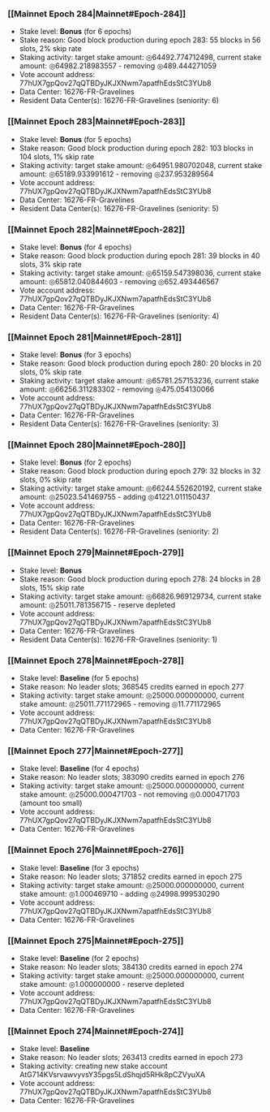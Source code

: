 ### [[Mainnet Epoch 284|Mainnet#Epoch-284]]
* Stake level: **Bonus** (for 6 epochs)
* Stake reason: Good block production during epoch 283: 55 blocks in 56 slots, 2% skip rate
* Staking activity: target stake amount: ◎64492.774712498, current stake amount: ◎64982.218983557 - removing ◎489.444271059
* Vote account address: 77hUX7gpQov27qQTBDyJKJXNwm7apatfhEdsStC3YUb8
* Data Center: 16276-FR-Gravelines
* Resident Data Center(s): 16276-FR-Gravelines (seniority: 6)
### [[Mainnet Epoch 283|Mainnet#Epoch-283]]
* Stake level: **Bonus** (for 5 epochs)
* Stake reason: Good block production during epoch 282: 103 blocks in 104 slots, 1% skip rate
* Staking activity: target stake amount: ◎64951.980702048, current stake amount: ◎65189.933991612 - removing ◎237.953289564
* Vote account address: 77hUX7gpQov27qQTBDyJKJXNwm7apatfhEdsStC3YUb8
* Data Center: 16276-FR-Gravelines
* Resident Data Center(s): 16276-FR-Gravelines (seniority: 5)
### [[Mainnet Epoch 282|Mainnet#Epoch-282]]
* Stake level: **Bonus** (for 4 epochs)
* Stake reason: Good block production during epoch 281: 39 blocks in 40 slots, 3% skip rate
* Staking activity: target stake amount: ◎65159.547398036, current stake amount: ◎65812.040844603 - removing ◎652.493446567
* Vote account address: 77hUX7gpQov27qQTBDyJKJXNwm7apatfhEdsStC3YUb8
* Data Center: 16276-FR-Gravelines
* Resident Data Center(s): 16276-FR-Gravelines (seniority: 4)
### [[Mainnet Epoch 281|Mainnet#Epoch-281]]
* Stake level: **Bonus** (for 3 epochs)
* Stake reason: Good block production during epoch 280: 20 blocks in 20 slots, 0% skip rate
* Staking activity: target stake amount: ◎65781.257153236, current stake amount: ◎66256.311283302 - removing ◎475.054130066
* Vote account address: 77hUX7gpQov27qQTBDyJKJXNwm7apatfhEdsStC3YUb8
* Data Center: 16276-FR-Gravelines
* Resident Data Center(s): 16276-FR-Gravelines (seniority: 3)
### [[Mainnet Epoch 280|Mainnet#Epoch-280]]
* Stake level: **Bonus** (for 2 epochs)
* Stake reason: Good block production during epoch 279: 32 blocks in 32 slots, 0% skip rate
* Staking activity: target stake amount: ◎66244.552620192, current stake amount: ◎25023.541469755 - adding ◎41221.011150437
* Vote account address: 77hUX7gpQov27qQTBDyJKJXNwm7apatfhEdsStC3YUb8
* Data Center: 16276-FR-Gravelines
* Resident Data Center(s): 16276-FR-Gravelines (seniority: 2)
### [[Mainnet Epoch 279|Mainnet#Epoch-279]]
* Stake level: **Bonus**
* Stake reason: Good block production during epoch 278: 24 blocks in 28 slots, 15% skip rate
* Staking activity: target stake amount: ◎66826.969129734, current stake amount: ◎25011.781356715 - reserve depleted
* Vote account address: 77hUX7gpQov27qQTBDyJKJXNwm7apatfhEdsStC3YUb8
* Data Center: 16276-FR-Gravelines
* Resident Data Center(s): 16276-FR-Gravelines (seniority: 1)
### [[Mainnet Epoch 278|Mainnet#Epoch-278]]
* Stake level: **Baseline** (for 5 epochs)
* Stake reason: No leader slots; 368545 credits earned in epoch 277
* Staking activity: target stake amount: ◎25000.000000000, current stake amount: ◎25011.771172965 - removing ◎11.771172965
* Vote account address: 77hUX7gpQov27qQTBDyJKJXNwm7apatfhEdsStC3YUb8
* Data Center: 16276-FR-Gravelines
### [[Mainnet Epoch 277|Mainnet#Epoch-277]]
* Stake level: **Baseline** (for 4 epochs)
* Stake reason: No leader slots; 383090 credits earned in epoch 276
* Staking activity: target stake amount: ◎25000.000000000, current stake amount: ◎25000.000471703 - not removing ◎0.000471703 (amount too small)
* Vote account address: 77hUX7gpQov27qQTBDyJKJXNwm7apatfhEdsStC3YUb8
* Data Center: 16276-FR-Gravelines
### [[Mainnet Epoch 276|Mainnet#Epoch-276]]
* Stake level: **Baseline** (for 3 epochs)
* Stake reason: No leader slots; 371852 credits earned in epoch 275
* Staking activity: target stake amount: ◎25000.000000000, current stake amount: ◎1.000469710 - adding ◎24998.999530290
* Vote account address: 77hUX7gpQov27qQTBDyJKJXNwm7apatfhEdsStC3YUb8
* Data Center: 16276-FR-Gravelines
### [[Mainnet Epoch 275|Mainnet#Epoch-275]]
* Stake level: **Baseline** (for 2 epochs)
* Stake reason: No leader slots; 384130 credits earned in epoch 274
* Staking activity: target stake amount: ◎25000.000000000, current stake amount: ◎1.000000000 - reserve depleted
* Vote account address: 77hUX7gpQov27qQTBDyJKJXNwm7apatfhEdsStC3YUb8
* Data Center: 16276-FR-Gravelines
### [[Mainnet Epoch 274|Mainnet#Epoch-274]]
* Stake level: **Baseline**
* Stake reason: No leader slots; 263413 credits earned in epoch 273
* Staking activity: creating new stake account AtG714KVsrvawvyvsY35pgs5LdShqjd5RHk8pCZVyuXA
* Vote account address: 77hUX7gpQov27qQTBDyJKJXNwm7apatfhEdsStC3YUb8
* Data Center: 16276-FR-Gravelines